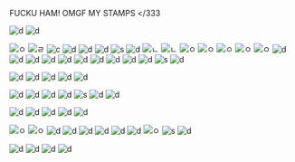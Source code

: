 FUCKU HAM! OMGF MY STAMPS </333

![d](https://media.discordapp.net/attachments/1073270199878418433/1138678576410017922/blinkiesCafe-5i.png?width=187&height=25) ![d](https://media.discordapp.net/attachments/1073270199878418433/1205291607306543154/IMG_7574.webp?ex=65d7d648&is=65c56148&hm=5f2dcaf7b91b91f9b713d4209623e29b19ad1d22052024fc8db1ee871e1e44c1&=&format=webp&width=187&height=25)

![ㅇ](https://supplies.ju.mp/assets/images/gallery01/0383b620.png?v=9163b103) ![ㄹ](https://supplies.ju.mp/assets/images/gallery02/b3829f51.png?v=9163b103) ![c](https://i.imgur.com/PU9ghqb.png) ![d](https://i.imgur.com/zgaRFiu.gif) ![d](https://i.imgur.com/rxe0TCe.gif)  ![d](https://supplies.ju.mp/assets/images/gallery02/e8d85b97.png?v=9163b103) ![s](https://wilardo.crd.co/assets/images/gallery08/eed9c4dc.png?v=a363c8e1) ![d](https://wilardo.crd.co/assets/images/gallery08/029b6ef8.gif?v=a363c8e1) ![ㄴ](https://wilardo.crd.co/assets/images/gallery11/09303a58.png?v=a363c8e1) ![ㄴ](https://wilardo.crd.co/assets/images/gallery08/771bec75.jpg?v=a363c8e1) ![ㅇ](https://wilardo.crd.co/assets/images/gallery10/3213c214.png?v=a363c8e1) ![ㅇ](https://wilardo.crd.co/assets/images/gallery10/76d74e22.png?v=a363c8e1) ![ㅇ](https://wilardo.crd.co/assets/images/gallery13/1e31de50.png?v=a363c8e1) ![ㅇ](https://wilardo.crd.co/assets/images/gallery10/0337f01e.png?v=a363c8e1) ![ㅇ](https://wilardo.crd.co/assets/images/gallery13/2170670e.png?v=a363c8e1) ![d](https://media.discordapp.net/attachments/1073270199878418433/1205287315333976065/IMG_7546.gif?ex=65d7d249&is=65c55d49&hm=8760d3864612059c79a6f204745798eb2ef16aadf397e7c1960110cc2b857fe7&=&width=123&height=70) ![d](https://64.media.tumblr.com/7a94455c84272472d9e16d37e018fc53/957bad2c6a46f594-c4/s250x400/fe1aef8f50b3373cff2c6a9ebe6ad56bd6355bce.gifv) ![d](https://y2k.neocities.org/stamps/tumblr_inline_pf6lisXxFI1tjl8rj_500.png) ![d](https://y2k.neocities.org/stamps2/believe___stamp_by_thecandycoating-dac2n2e.gif) ![d](https://y2k.neocities.org/stamps2/tumblr_inline_p81z5lzK3G1uli46t_500.png) 
![d](https://supplies.ju.mp/assets/images/gallery02/885a92a0.png?v=9163b103) ![d](https://media.discordapp.net/attachments/1073270199878418433/1205287317640839248/IMG_7541.png?ex=65d7d249&is=65c55d49&hm=2b4dfb78d7caeec51d20fde04ae6e68fad417cea9c5510f288a127e35c278cfd&=&format=webp&quality=lossless&width=122&height=68) ![d](https://media.discordapp.net/attachments/1073270199878418433/1205289772189487195/IMG_7553.png?ex=65d7d492&is=65c55f92&hm=053673a288961842795ebe7c390af12fd3545a26f24153df01f3830010417492&=&format=webp&quality=lossless&width=122&height=68) ![d](https://media.discordapp.net/attachments/1073270199878418433/1205289772403269642/IMG_7552.png?ex=65d7d492&is=65c55f92&hm=5fb9e398fcc17115a25d40658aba1b7474262fe0f32276784dabfdfe7ae55c83&=&format=webp&quality=lossless&width=122&height=68) ![d](https://media.discordapp.net/attachments/1073270199878418433/1205289773187600384/IMG_7549.png?ex=65d7d493&is=65c55f93&hm=a4f02662ffbf79450501453131558fcbadc0b0ea9eaa0726cb413cd33e25b126&=&format=webp&quality=lossless&width=122&height=68) ![s](https://media.discordapp.net/attachments/1073270199878418433/1205289773447520256/IMG_7548.png?ex=65d7d493&is=65c55f93&hm=efc31621396a630c4aa5b941e17910f2c384324f32523b74e4058e98cfd844e3&=&format=webp&quality=lossless&width=122&height=68) ![d](https://media.discordapp.net/attachments/1073270199878418433/1205289772898062356/IMG_7550.png?ex=65d7d493&is=65c55f93&hm=cbc04f674bf8a5e6b6ef49280b7be288c7051a3227f5bd5a53a0d21ceb38b3e9&=&format=webp&quality=lossless&width=122&height=68) 

![d](https://media.discordapp.net/attachments/1073270199878418433/1205293868938166402/IMG_7559.png?ex=65d7d863&is=65c56363&hm=b9f817df804b8140f8e753d7c9d113a750bf319ee7bbbaa3dc7e04136c7c9794&=&format=webp&quality=lossless&width=122&height=68) ![d](https://64.media.tumblr.com/6639241485e4d8a44424d5068593d105/2b9a0382a6693131-89/s100x200/d1ee148c3fafb0e367142811eccc5675b843f3de.pnj) ![d](https://media.discordapp.net/attachments/1073270199878418433/1205293868694765578/IMG_7560.png?ex=65d7d863&is=65c56363&hm=ba79c326df6aa0d0d8b896d4faa1c51329eb573d89d885bbcb221a1b5bfacec9&=&format=webp&quality=lossless&width=122&height=68) ![d](https://media.discordapp.net/attachments/1073270199878418433/1205293868480733204/IMG_7561.png?ex=65d7d863&is=65c56363&hm=83f09a36b2e0ddea51f515ea02c108ca1e5c5a6ae6a79f08d14a75bbf1f4957b&=&format=webp&quality=lossless&width=122&height=68) ![d](https://media.discordapp.net/attachments/1073270199878418433/1205293868262621194/IMG_7562.png?ex=65d7d863&is=65c56363&hm=3e8a48420fbba5e4cdbb3584500178eec06f68512e5e26c5f9c44e9c83975ce6&=&format=webp&quality=lossless&width=122&height=68)

![d](https://media.discordapp.net/attachments/1073270199878418433/1205291607797014568/IMG_7572.png?ex=65d7d648&is=65c56148&hm=3993326d3b6750dc21e0c6414a00e52c55467220ff714aff8e05b4fbe63a93e4&=&format=webp&quality=lossless&width=122&height=67) ![d](https://media.discordapp.net/attachments/1073270199878418433/1205291608019435520/IMG_7571.png?ex=65d7d648&is=65c56148&hm=dfb6521fef38c2618388ec9afce28540e46b0e0e1f7b50c0384e55dde4694ed2&=&format=webp&quality=lossless&width=122&height=67) ![d](https://media.discordapp.net/attachments/1073270199878418433/1205287315870580736/IMG_7545.gif?ex=65d7d249&is=65c55d49&hm=52d69c134c522e712bff1ccbf853680868e507f7d76e939b774a0f63f0758f4e&=&width=131&height=78) ![d](https://media.discordapp.net/attachments/1073270199878418433/1205291607512055808/IMG_7573.webp?ex=65d7d648&is=65c56148&hm=a192742678ac9638f04d70f4cb990a7f1829976fe68bf91b6ef14d49c3334304&=&format=webp&width=122&height=67) ![s](https://media.discordapp.net/attachments/1073270199878418433/1205291608459710534/IMG_7569.png?ex=65d7d648&is=65c56148&hm=cbbdc4341eb5026e771c18814f89d31a670e08f2163d97a9dba1a6ddda633a71&=&format=webp&quality=lossless&width=122&height=68) ![d](https://media.discordapp.net/attachments/1073270199878418433/1205292092041994260/IMG_7577.png?ex=65d7d6bb&is=65c561bb&hm=c3e4ffc66a2c3819249b711d3964ad065937505d4b958609d816582bcbd12132&=&format=webp&quality=lossless&width=120&height=70) ![d](https://media.discordapp.net/attachments/1073270199878418433/1205292092293648395/IMG_7576.png?ex=65d7d6bc&is=65c561bc&hm=80565362ce86b4499a01a3c7f89c9206c44aa4c727ec9730fdc25d6c17b9978d&=&format=webp&quality=lossless&width=120&height=70)

![d](https://media.discordapp.net/attachments/1073270199878418433/1205289771585241098/IMG_7555.gif?ex=65d7d492&is=65c55f92&hm=28a5e80ddd090f728cd3aa6308fac45d300c1ee9f9911fe9cfee340bd3331a47&=&width=123&height=70) ![d](https://media.discordapp.net/attachments/1073270199878418433/1205287317179474032/IMG_7543.png?ex=65d7d249&is=65c55d49&hm=482c79ca3efc5605a6e9ab025894917a9459eda6bbae18edb76c07433df36b27&=&format=webp&quality=lossless&width=122&height=68) ![d](https://media.discordapp.net/attachments/1073270199878418433/1205289771304230932/IMG_7556.png?ex=65d7d492&is=65c55f92&hm=698e8df4058deac71d90fa18c2a06a7352786266a50ee114b336e431796cbe38&=&format=webp&quality=lossless&width=122&height=67) ![d](https://media.discordapp.net/attachments/1073270199878418433/1205292201337290772/IMG_7579.webp?ex=65d7d6d6&is=65c561d6&hm=4c27db27c6279c91ddc3866fe5da7a0461c0c0a3cc98f1f838822ffea4964f25&=&format=webp&width=122&height=70) ![d](https://media.discordapp.net/attachments/1073270199878418433/1205292201555263488/IMG_7578.png?ex=65d7d6d6&is=65c561d6&hm=4ee5d6246118e1694bd0dcc35a6da48d4d174598463a2424b2f81b84933ebff6&=&format=webp&quality=lossless&width=122&height=68)

![ㅇ](https://wilardo.crd.co/assets/images/gallery10/17a20d58.png?v=a363c8e1) ![ㅇ](https://wilardo.crd.co/assets/images/gallery10/4913cc50.png?v=a363c8e1) ![d](https://wilardo.crd.co/assets/images/gallery10/816dce38.png?v=a363c8e1) ![d](https://wilardo.crd.co/assets/images/gallery10/5a72a12b.png?v=a363c8e1) ![d](https://mikejima.crd.co/assets/images/gallery14/f5aaa7c9.gif?v=16e7e82c) ![d](https://images-wixmp-ed30a86b8c4ca887773594c2.wixmp.com/f/bef665ae-4eed-4510-bf72-5980451aba11/da5g39k-7dbd334f-eda4-4dbc-bd4d-55ff1261b94f.jpg/v1/fill/w_99,h_56,q_75,strp/trickstar_stamp_by_mea_min_da5g39k-fullview.jpg?token=eyJ0eXAiOiJKV1QiLCJhbGciOiJIUzI1NiJ9.eyJzdWIiOiJ1cm46YXBwOjdlMGQxODg5ODIyNjQzNzNhNWYwZDQxNWVhMGQyNmUwIiwiaXNzIjoidXJuOmFwcDo3ZTBkMTg4OTgyMjY0MzczYTVmMGQ0MTVlYTBkMjZlMCIsIm9iaiI6W1t7ImhlaWdodCI6Ijw9NTYiLCJwYXRoIjoiXC9mXC9iZWY2NjVhZS00ZWVkLTQ1MTAtYmY3Mi01OTgwNDUxYWJhMTFcL2RhNWczOWstN2RiZDMzNGYtZWRhNC00ZGJjLWJkNGQtNTVmZjEyNjFiOTRmLmpwZyIsIndpZHRoIjoiPD05OSJ9XV0sImF1ZCI6WyJ1cm46c2VydmljZTppbWFnZS5vcGVyYXRpb25zIl19.1pRXB7acBOlX3m5vqR1yJn5OacF-KRMpso-a96kuJaI) ![d](https://64.media.tumblr.com/e08f2491d1c12c2a7b64fb1553ce564a/tumblr_pvhunoRLxr1xbgu08o4_100.png) ![d](https://media.discordapp.net/attachments/1124812862213341346/1138663808118829156/tumblr_pucb1sSHXk1xbgu08o1_100.png?width=123&height=70) 
![ㅇ](https://wilardo.crd.co/assets/images/gallery10/c41d2937.jpg?v=a363c8e1) ![s](https://media.discordapp.net/attachments/1073270199878418433/1205289771996553257/IMG_7554.png?ex=65d7d492&is=65c55f92&hm=dac9132378601c3c2dfe91a1778187ca4b5c0f487e1c1a1a57ad147193ce9d40&=&format=webp&quality=lossless&width=122&height=68)  ![d](https://images-wixmp-ed30a86b8c4ca887773594c2.wixmp.com/f/bef665ae-4eed-4510-bf72-5980451aba11/da5g311-9140dd30-d57b-4083-9e1d-62e6ba8a049c.jpg/v1/fill/w_99,h_56,q_75,strp/ensemble_starts_stamp_by_mea_min_da5g311-fullview.jpg?token=eyJ0eXAiOiJKV1QiLCJhbGciOiJIUzI1NiJ9.eyJzdWIiOiJ1cm46YXBwOjdlMGQxODg5ODIyNjQzNzNhNWYwZDQxNWVhMGQyNmUwIiwiaXNzIjoidXJuOmFwcDo3ZTBkMTg4OTgyMjY0MzczYTVmMGQ0MTVlYTBkMjZlMCIsIm9iaiI6W1t7ImhlaWdodCI6Ijw9NTYiLCJwYXRoIjoiXC9mXC9iZWY2NjVhZS00ZWVkLTQ1MTAtYmY3Mi01OTgwNDUxYWJhMTFcL2RhNWczMTEtOTE0MGRkMzAtZDU3Yi00MDgzLTllMWQtNjJlNmJhOGEwNDljLmpwZyIsIndpZHRoIjoiPD05OSJ9XV0sImF1ZCI6WyJ1cm46c2VydmljZTppbWFnZS5vcGVyYXRpb25zIl19.6kuGg5ZOVlHczptadBzNiVVxJZ_fKMfYzKxN0xRP3cY)

![d](https://lifted.crd.co/assets/images/gallery03/e1301be4.jpg?v=540c5116) ![d](https://lifted.crd.co/assets/images/gallery03/1603b7b6.jpg?v=540c5116) ![d](https://lifted.crd.co/assets/images/gallery03/9a5959e5.gif?v=540c5116) ![d](https://lifted.crd.co/assets/images/gallery03/79b7d3fb.jpg?v=540c5116)
<!--
**LAy7LOW2/LAy7LOW2** is a ✨ _special_ ✨ repository because its `README.md` (this file) appears on your GitHub profile.

Here are some ideas to get you started:

- 🔭 I’m currently working on ...
- 🌱 I’m currently learning ...
- 👯 I’m looking to collaborate on ...
- 🤔 I’m looking for help with ...
- 💬 Ask me about ...
- 📫 How to reach me: ...
- 😄 Pronouns: ...
- ⚡ Fun fact: ...
-->
